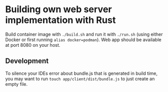 # Building own web server implementation with Rust

Build container image with `./build.sh` and run it with `./run.sh` (using either Docker or first running `alias docker=podman`). Web app should be available at port 8080 on your host.

## Development

To silence your IDEs error about bundle.js that is generated in build time, you may want to run `touch app/client/dist/bundle.js` to just create an empty file.

